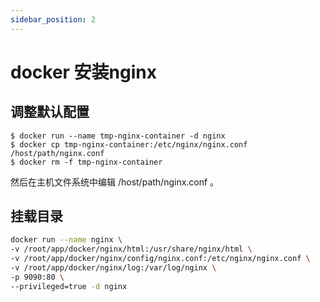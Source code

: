 ```yaml
---
sidebar_position: 2
---
```


# docker 安装nginx

## 调整默认配置

```
$ docker run --name tmp-nginx-container -d nginx
$ docker cp tmp-nginx-container:/etc/nginx/nginx.conf /host/path/nginx.conf
$ docker rm -f tmp-nginx-container
```
然后在主机文件系统中编辑 /host/path/nginx.conf 。

## 挂载目录
```bash
docker run --name nginx \
-v /root/app/docker/nginx/html:/usr/share/nginx/html \
-v /root/app/docker/nginx/config/nginx.conf:/etc/nginx/nginx.conf \
-v /root/app/docker/nginx/log:/var/log/nginx \
-p 9090:80 \
--privileged=true -d nginx 
```
